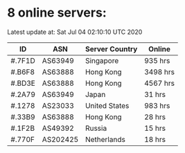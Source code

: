 # 8 online servers:

Latest update at: Sat Jul 04 02:10:10 UTC 2020

| ID | ASN | Server Country | Online |
| -- | --- | -------------- | ------ |
| #.7F1D | AS63949 | Singapore | 935 hrs |
| #.B6F8 | AS63888 | Hong Kong | 3498 hrs |
| #.BD3E | AS63888 | Hong Kong | 4567 hrs |
| #.2A79 | AS63949 | Japan | 31 hrs |
| #.1278 | AS23033 | United States | 983 hrs |
| #.33B9 | AS63888 | Hong Kong | 28 hrs |
| #.1F2B | AS49392 | Russia | 15 hrs |
| #.770F | AS202425 | Netherlands | 18 hrs |


